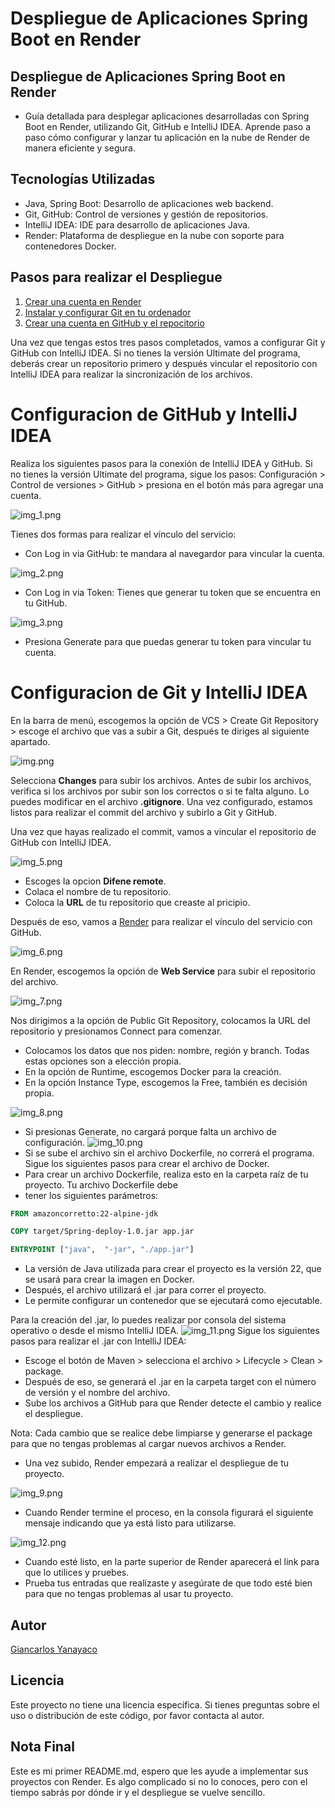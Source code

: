 # Despliegue de Aplicaciones Spring Boot en Render


## Despliegue de Aplicaciones Spring Boot en Render
* Guía detallada para desplegar aplicaciones desarrolladas con Spring Boot en Render, utilizando Git, 
GitHub e IntelliJ IDEA. Aprende paso a paso cómo configurar y lanzar tu aplicación en la nube de Render de 
manera eficiente y segura.

## Tecnologías Utilizadas
* Java, Spring Boot: Desarrollo de aplicaciones web backend.
* Git, GitHub: Control de versiones y gestión de repositorios.
* IntelliJ IDEA: IDE para desarrollo de aplicaciones Java.
* Render: Plataforma de despliegue en la nube con soporte para contenedores Docker.
## Pasos para realizar el Despliegue

1. [Crear una cuenta en Render](https://render.com/)
2. [Instalar y configurar Git en tu ordenador](https://www.git-scm.com/)
3. [Crear una cuenta en GitHub y el repocitorio](https://github.com/)

Una vez que tengas estos tres pasos completados, vamos a configurar Git y GitHub con IntelliJ IDEA. Si no tienes 
la versión Ultimate del programa, deberás crear un repositorio primero y después vincular el repositorio 
con IntelliJ IDEA para realizar la sincronización de los archivos.

# Configuracion de GitHub y IntelliJ IDEA

Realiza los siguientes pasos para la conexión de IntelliJ IDEA y GitHub. Si no tienes la versión Ultimate del programa, 
sigue los pasos: Configuración > Control de versiones > GitHub > presiona en el botón más para agregar una cuenta.


![img_1.png](img_1.png)

Tienes dos formas para realizar el vínculo del servicio:

* Con Log in via GitHub: te mandara al navegardor para vincular la cuenta.

![img_2.png](img_2.png)

* Con Log in via Token: Tienes que generar tu token que se encuentra en tu GitHub.

![img_3.png](img_3.png)

* Presiona Generate para que puedas generar tu token para vincular tu cuenta. 

# Configuracion de Git y IntelliJ IDEA
En la barra de menú, escogemos la opción de VCS > Create Git Repository > escoge el archivo que vas a subir a Git, 
después te diriges al siguiente apartado.

![img.png](img.png)

Selecciona **Changes** para subir los archivos. Antes de subir los archivos, verifica si los archivos por subir son los 
correctos o si te falta alguno. Lo puedes modificar en el archivo **.gitignore**. Una vez configurado, estamos listos para 
realizar el commit del archivo y subirlo a Git y GitHub.

Una vez que hayas realizado el commit, vamos a vincular el repositorio de GitHub con IntelliJ IDEA.

![img_5.png](img_5.png)

* Escoges la opcion **Difene remote**.
* Colaca el nombre de tu repositorio.
* Coloca la **URL** de tu repositorio que creaste al pricipio.


Después de eso, vamos a [Render](https://render.com/) para realizar el vínculo del servicio con GitHub.


![img_6.png](img_6.png)

En Render, escogemos la opción de **Web Service** para subir el repositorio del archivo.


![img_7.png](img_7.png)

Nos dirigimos a la opción de Public Git Repository, colocamos la URL del repositorio y presionamos Connect para comenzar.

* Colocamos los datos que nos piden: nombre, región y branch. Todas estas opciones son a elección propia.
* En la opción de Runtime, escogemos Docker para la creación.
* En la opción Instance Type, escogemos la Free, también es decisión propia.

![img_8.png](img_8.png)
* Si presionas Generate, no cargará porque falta un archivo de configuración.
![img_10.png](img_10.png)
* Si se sube el archivo sin el archivo Dockerfile, no correrá el programa. Sigue los siguientes pasos para crear 
el archivo de Docker.
* Para crear un archivo Dockerfile, realiza esto en la carpeta raíz de tu proyecto. Tu archivo Dockerfile debe
* tener los siguientes parámetros:

```dockerfile
FROM amazoncorretto:22-alpine-jdk

COPY target/Spring-deploy-1.0.jar app.jar

ENTRYPOINT ["java",  "-jar", "./app.jar"]
```
* La versión de Java utilizada para crear el proyecto es la versión 22, que se usará para crear la imagen en Docker.
* Después, el archivo utilizará el .jar para correr el proyecto.
* Le permite configurar un contenedor que se ejecutará como ejecutable.

Para la creación del .jar, lo puedes realizar por consola del sistema operativo o desde el mismo IntelliJ IDEA.
![img_11.png](img_11.png)
Sigue los siguientes pasos para realizar el .jar con IntelliJ IDEA:
* Escoge el botón de Maven > selecciona el archivo > Lifecycle > Clean > package.
* Después de eso, se generará el .jar en la carpeta target con el número de versión y el nombre del archivo.
* Sube los archivos a GitHub para que Render detecte el cambio y realice el despliegue.

Nota: Cada cambio que se realice debe limpiarse y generarse el package para que no tengas problemas 
al cargar nuevos archivos a Render.

* Una vez subido, Render empezará a realizar el despliegue de tu proyecto.

![img_9.png](img_9.png)

* Cuando Render termine el proceso, en la consola figurará el siguiente mensaje indicando que ya está 
listo para utilizarse.


![img_12.png](img_12.png)
* Cuando esté listo, en la parte superior de Render aparecerá el link para que lo utilices y pruebes.
* Prueba tus entradas que realizaste y asegúrate de que todo esté bien para que no tengas problemas al usar tu proyecto. 



## Autor
[Giancarlos Yanayaco](https://github.com/NaiGO4)


## Licencia

Este proyecto no tiene una licencia específica. Si tienes preguntas sobre el uso o distribución de este código, 
por favor contacta al autor.

## Nota Final
Este es mi primer README.md, espero que les ayude a implementar sus proyectos con Render. Es algo complicado si no lo
conoces, pero con el tiempo sabrás por dónde ir y el despliegue se vuelve sencillo.

